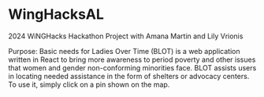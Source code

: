 # WingHacksAL

2024 WiNGHacks Hackathon Project with Amana Martin and Lily Vrionis

Purpose:
Basic needs for Ladies Over Time (BLOT) is a web application written in React to bring more awareness to period poverty and other issues that women and gender non-conforming minorities face. BLOT assists users in locating needed assistance in the form of shelters or advocacy centers. To use it, simply click on a pin shown on the map.

